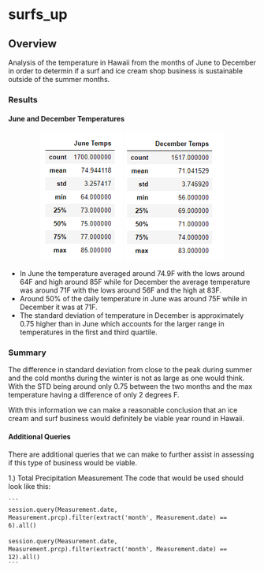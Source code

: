 # surfs_up

## Overview
Analysis of the temperature in Hawaii from the months of June to December in order to determin if a surf and ice cream shop business is sustainable outside of the summer months.

### Results

#### June and December Temperatures
<p align = "center">
<img src ="https://github.com/Changscorner/surfs_up/blob/main/Resources/Table%202.png"> 
<img src = "https://github.com/Changscorner/surfs_up/blob/main/Resources/Table%201.png">

- In June the temperature averaged around 74.9F with the lows around 64F and high around 85F while for December the average temperature was around 71F with the lows around 56F and the high at 83F.
- Around 50% of the daily temperature in June was around 75F while in December it was at 71F.
- The standard deviation of temperature in December is approximately 0.75 higher than in June which accounts for the larger range in temperatures in the first and third quartile.


### Summary

The difference in standard deviation from close to the peak during summer and the cold months during the winter is not as large as one would think. 
With the STD being around only 0.75 between the two months and the max temperature having a difference of only 2 degrees F.

With this information we can make a reasonable conclusion that an ice cream and surf business would definitely be viable year round in Hawaii. 
 
#### Additional Queries

There are additional queries that we can make to further assist in assessing if this type of business would be viable.

1.) Total Precipitation Measurement
	The code that would be used should look like this:
 
	```
	session.query(Measurement.date, Measurement.prcp).filter(extract('month', Measurement.date) == 6).all()
	
	session.query(Measurement.date, Measurement.prcp).filter(extract('month', Measurement.date) == 12).all()
	```
